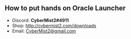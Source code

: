 ## How to put hands on Oracle Launcher
 - Discord: **CyberMist2#4911**
 - Shop: http://cybermist2.com/downloads
 - Email: CyberMist2@gmail.com
